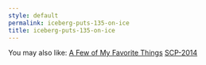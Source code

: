 ```yaml
---
style: default
permalink: iceberg-puts-135-on-ice
title: iceberg-puts-135-on-ice
---
```

You may also like:
[A Few of My Favorite Things](http://scp-wiki.net/a-few-of-my-favorite-things)
[SCP-2014](http://scp-wiki.net/scp-2014)